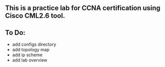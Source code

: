 ## This is a practice lab for CCNA certification using Cisco CML2.6 tool. 

## To Do:
- add configs directory
- add topology map
- add ip scheme
- add lab overview
